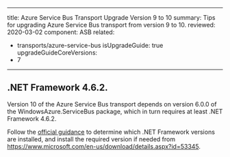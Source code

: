 ---
title: Azure Service Bus Transport Upgrade Version 9 to 10
summary: Tips for upgrading Azure Service Bus transport from version 9 to 10.
reviewed: 2020-03-02
component: ASB
related:
 - transports/azure-service-bus
isUpgradeGuide: true
upgradeGuideCoreVersions:
 - 7
 ---


## .NET Framework 4.6.2.

Version 10 of the Azure Service Bus transport depends on version 6.0.0 of the WindowsAzure.ServiceBus package, which in turn requires at least .NET Framework 4.6.2.

Follow the [official guidance](https://docs.particular.net/transports/upgrades/asb-10toasbs-1#api-differences-azure-cli-options) to determine which .NET Framework versions are installed, and install the required version if needed from https://www.microsoft.com/en-us/download/details.aspx?id=53345.
